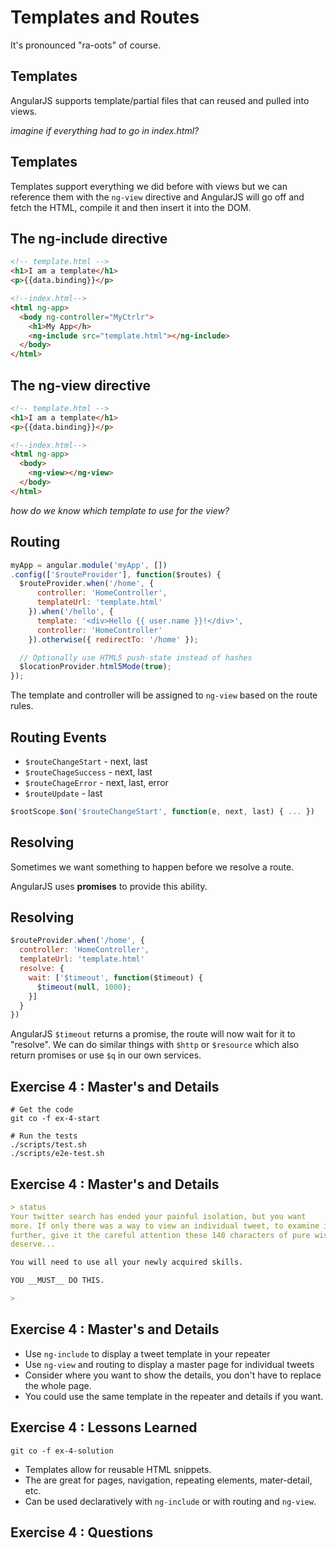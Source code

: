 # Templates and Routes

It's pronounced "ra-oots" of course.


## Templates

AngularJS supports template/partial files that can reused and pulled into views.

_imagine if everything had to go in index.html?_


## Templates

Templates support everything we did before with views but we can reference them
with the `ng-view` directive and AngularJS will go off and fetch the HTML,
compile it and then insert it into the DOM.


## The ng-include directive

```html
<!-- template.html -->
<h1>I am a template</h1>
<p>{{data.binding}}</p>
```

```html
<!--index.html-->
<html ng-app>
  <body ng-controller="MyCtrlr">
    <h1>My App</h>
    <ng-include src="template.html"></ng-include>
  </body>
</html>
```


## The ng-view directive

```html
<!-- template.html -->
<h1>I am a template</h1>
<p>{{data.binding}}</p>
```

```html
<!--index.html-->
<html ng-app>
  <body>
    <ng-view></ng-view>
  </body>
</html>
```

_how do we know which template to use for the view?_


## Routing

```javascript
myApp = angular.module('myApp', [])
.config(['$routeProvider'], function($routes) {
  $routeProvider.when('/home', {
      controller: 'HomeController',
      templateUrl: 'template.html'
    }).when('/hello', {
      template: '<div>Hello {{ user.name }}!</div>',
      controller: 'HomeController'
    }).otherwise({ redirectTo: '/home' });

  // Optionally use HTML5 push-state instead of hashes
  $locationProvider.html5Mode(true);
});
```

The template and controller will be assigned to `ng-view` based on
the route rules.


## Routing Events

- `$routeChangeStart` - next, last
- `$routeChageSuccess` - next, last
- `$routeChageError` - next, last, error
- `$routeUpdate` - last

```javascript
$rootScope.$on('$routeChangeStart', function(e, next, last) { ... })
```


## Resolving

Sometimes we want something to happen before we resolve a route.

AngularJS uses __promises__ to provide this ability.


## Resolving

```javascript
$routeProvider.when('/home', {
  controller: 'HomeController',
  templateUrl: 'template.html'
  resolve: {
    wait: ['$timeout', function($timeout) {
      $timeout(null, 1000);
    }]
  }
})
```

AngularJS `$timeout` returns a promise, the route will now wait for it to
"resolve". We can do similar things with `$http` or `$resource` which also return
promises or use `$q` in our own services.


## Exercise 4 : Master's and Details

```
# Get the code
git co -f ex-4-start

# Run the tests
./scripts/test.sh
./scripts/e2e-test.sh
```


## Exercise 4 : Master's and Details

```markdown
> status
Your twitter search has ended your painful isolation, but you want
more. If only there was a way to view an individual tweet, to examine it
further, give it the careful attention these 140 characters of pure wisdom
deserve...

You will need to use all your newly acquired skills.

YOU __MUST__ DO THIS.

>
```


## Exercise 4 : Master's and Details

- Use `ng-include` to display a tweet template in your repeater
- Use `ng-view` and routing to display a master page for individual tweets
- Consider where you want to show the details, you don't have to replace the
  whole page.
- You could use the same template in the repeater and details if you want.


## Exercise 4 : Lessons Learned

`git co -f ex-4-solution`

- Templates allow for reusable HTML snippets.
- The are great for pages, navigation, repeating elements, mater-detail, etc.
- Can be used declaratively with `ng-include` or with routing and `ng-view`.


## Exercise 4 : Questions
